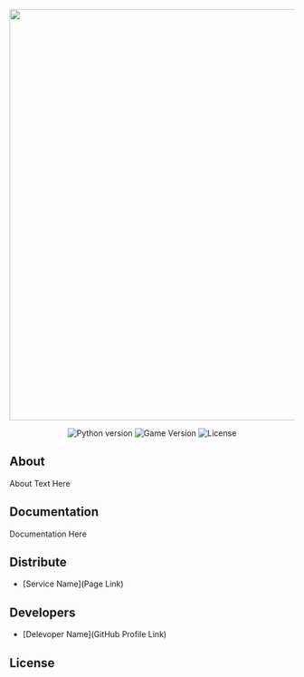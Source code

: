<p align="center">
      <img src="https://ibb.co/tmjk66Y" width="726">
</p>

<p align="center">
   <img src="" alt="Python version">
   <img src="b1.07.23" alt="Game Version">
   <img src="" alt="License">
</p>

## About

About Text Here

## Documentation

Documentation Here

## Distribute

- [Service Name](Page Link)


## Developers

- [Delevoper Name](GitHub Profile Link)

## License
